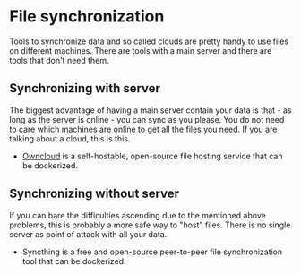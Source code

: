 # File synchronization

Tools to synchronize data and so called clouds are pretty handy to use files on
different machines.
There are tools with a main server and there are tools that don't need them.

## Synchronizing with server

The biggest advantage of having a main server contain your data is that - as
long as the server is online -
you can sync as you please.
You do not need to care which machines are online to get all the files you need.
If you are talking about a cloud, this is this.

- [Owncloud](./owncloud.md) is a self-hostable, open-source file hosting service
  that can be dockerized.

## Synchronizing without server

If you can bare the difficulties ascending due to the mentioned above problems,
this is probably a more
safe way to "host" files.
There is no single server as point of attack with all your data.

- Syncthing is a free and open-source peer-to-peer file
  synchronization tool that can be dockerized.
